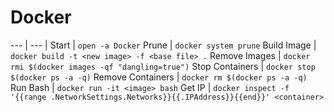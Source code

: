 # Docker

--- | --- |
Start | `open -a Docker`
Prune | `docker system prune`
Build Image | `docker build -t <new image> -f <base file> .`
Remove Images | `docker rmi $(docker images -qf "dangling=true")`
Stop Containers | `docker stop $(docker ps -a -q)`
Remove Containers | `docker rm $(docker ps -a -q)`
Run Bash | `docker run -it <image> bash`
Get IP | `docker inspect -f '{{range .NetworkSettings.Networks}}{{.IPAddress}}{{end}}' <container>`
